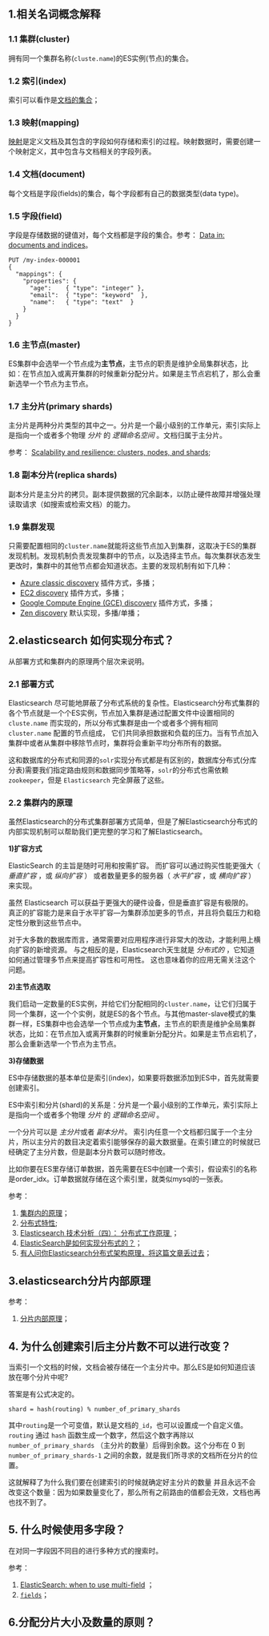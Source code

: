 ## 1.相关名词概念解释

### 1.1 集群(cluster)

拥有同一个集群名称(`cluste.name`)的ES实例(节点)的集合。

### 1.2 索引(index)

索引可以看作是[文档的集合](https://www.elastic.co/guide/en/elasticsearch/reference/current/documents-indices.html)；

### 1.3 映射(mapping)

[映射](https://www.elastic.co/guide/en/elasticsearch/reference/current/mapping.html)是定义文档及其包含的字段如何存储和索引的过程。映射数据时，需要创建一个映射定义，其中包含与文档相关的字段列表。

### 1.4 文档(document)

每个文档是字段(fields)的集合，每个字段都有自己的数据类型(data type)。

### 1.5 字段(field)

字段是存储数据的键值对，每个文档都是字段的集合。参考： [Data in: documents and indices](https://www.elastic.co/guide/en/elasticsearch/reference/current/documents-indices.html#documents-indices)。

```
PUT /my-index-000001
{
  "mappings": {
    "properties": {
      "age":    { "type": "integer" },  
      "email":  { "type": "keyword"  }, 
      "name":   { "type": "text"  }     
    }
  }
}
```



### 1.6 主节点(master)

ES集群中会选举一个节点成为**主节点**，主节点的职责是维护全局集群状态，比如：在节点加入或离开集群的时候重新分配分片。如果是主节点宕机了，那么会重新选举一个节点为主节点。

### 1.7 主分片(primary shards)

主分片是两种分片类型的其中之一。分片是一个最小级别的工作单元，索引实际上是指向一个或者多个物理 *分片* 的 *逻辑命名空间* 。文档归属于主分片。

参考： [Scalability and resilience: clusters, nodes, and shards](https://www.elastic.co/guide/en/elasticsearch/reference/current/scalability.html);

### 1.8 副本分片(replica shards)

副本分片是主分片的拷贝。副本提供数据的冗余副本，以防止硬件故障并增强处理读取请求（如搜索或检索文档）的能力。

### 1.9 集群发现

只需要配置相同的`cluster.name`就能将这些节点加入到集群，这取决于ES的集群发现机制。发现机制负责发现集群中的节点，以及选择主节点。每次集群状态发生更改时，集群中的其他节点都会知道状态。主要的发现机制有如下几种：

* [Azure classic discovery](https://www.elastic.co/guide/en/elasticsearch/plugins/6.5/discovery-azure-classic.html) 插件方式，多播；
* [EC2 discovery](https://www.elastic.co/guide/en/elasticsearch/plugins/6.5/discovery-ec2.html) 插件方式，多播；
* [Google Compute Engine (GCE) discovery](https://www.elastic.co/guide/en/elasticsearch/plugins/6.5/discovery-gce.html) 插件方式，多播；
* [Zen discovery](https://www.elastic.co/guide/en/elasticsearch/reference/current/modules-discovery-zen.html) 默认实现，多播/单播；

## 2.elasticsearch 如何实现分布式？

从部署方式和集群内的原理两个层次来说明。

### 2.1 部署方式

Elasticsearch 尽可能地屏蔽了分布式系统的复杂性。Elasticsearch分布式集群的各个节点就是一个个ES实例，节点加入集群是通过配置文件中设置相同的 `cluste.name` 而实现的，所以分布式集群是由一个或者多个拥有相同 `cluster.name` 配置的节点组成， 它们共同承担数据和负载的压力。当有节点加入集群中或者从集群中移除节点时，集群将会重新平均分布所有的数据。

这和数据库的分布式和同源的`solr`实现分布式都是有区别的，数据库分布式(分库分表)需要我们指定路由规则和数据同步策略等，`solr`的分布式也需依赖 `zookeeper`，但是 `Elasticsearch` 完全屏蔽了这些。

### 2.2 集群内的原理

虽然Elasticsearch的分布式集群部署方式简单，但是了解Elasticsearch分布式的内部实现机制可以帮助我们更完整的学习和了解Elasticsearch。

**1)扩容方式**

ElasticSearch 的主旨是随时可用和按需扩容。 而扩容可以通过购买性能更强大（ *垂直扩容* ，或 *纵向扩容* ） 或者数量更多的服务器（ *水平扩容* ，或 *横向扩容* ）来实现。

虽然 Elasticsearch 可以获益于更强大的硬件设备，但是垂直扩容是有极限的。 真正的扩容能力是来自于水平扩容—为集群添加更多的节点，并且将负载压力和稳定性分散到这些节点中。

对于大多数的数据库而言，通常需要对应用程序进行非常大的改动，才能利用上横向扩容的新增资源。 与之相反的是，Elasticsearch天生就是 *分布式的* ，它知道如何通过管理多节点来提高扩容性和可用性。 这也意味着你的应用无需关注这个问题。

**2)主节点选取**

我们启动一定数量的ES实例，并给它们分配相同的`cluster.name`，让它们归属于同一个集群，这一个个实例，就是ES的各个节点。与其他master-slave模式的集群一样，ES集群中也会选举一个节点成为**主节点**，主节点的职责是维护全局集群状态，比如：在节点加入或离开集群的时候重新分配分片。如果是主节点宕机了，那么会重新选举一个节点为主节点。

**3)存储数据**

ES中存储数据的基本单位是索引(index)，如果要将数据添加到ES中，首先就需要创建索引。

ES中索引和分片(shard)的关系是：分片是一个最小级别的工作单元，索引实际上是指向一个或者多个物理 *分片* 的 *逻辑命名空间* 。

一个分片可以是 *主分片*或者 *副本分片*。 索引内任意一个文档都归属于一个主分片，所以主分片的数目决定着索引能够保存的最大数据量。在索引建立的时候就已经确定了主分片数，但是副本分片数可以随时修改。

比如你要在ES里存储订单数据，首先需要在ES中创建一个索引，假设索引的名称是order_idx。订单数据就存储在这个索引里，就类似mysql的一张表。



参考：

1. [集群内的原理](https://www.elastic.co/guide/cn/elasticsearch/guide/current/distributed-cluster.html)；
2. [分布式特性](https://www.elastic.co/guide/cn/elasticsearch/guide/current/_distributed_nature.html);
3. [Elasticsearch 技术分析（四）： 分布式工作原理 ](https://www.cnblogs.com/jajian/p/10176604.html)；
4. [ElasticSearch是如何实现分布式的？](https://zhuanlan.zhihu.com/p/60176461)；
5. [有人问你Elasticsearch分布式架构原理，将这篇文章丢过去](https://cloud.tencent.com/developer/article/1663950)；

## 3.elasticsearch分片内部原理

参考：

1. [分片内部原理](https://www.elastic.co/guide/cn/elasticsearch/guide/current/inside-a-shard.html)；

## 4. 为什么创建索引后主分片数不可以进行改变？

当索引一个文档的时候，文档会被存储在一个主分片中。那么ES是如何知道应该放在哪个分片中呢?

答案是有公式决定的。

```
shard = hash(routing) % number_of_primary_shards
```

其中`routing`是一个可变值，默认是文档的`_id`，也可以设置成一个自定义值。`routing` 通过 `hash` 函数生成一个数字，然后这个数字再除以 `number_of_primary_shards` （主分片的数量）后得到余数。这个分布在 0 到 `number_of_primary_shards-1` 之间的余数，就是我们所寻求的文档所在分片的位置。

这就解释了为什么我们要在创建索引的时候就确定好主分片的数量 并且永远不会改变这个数量：因为如果数量变化了，那么所有之前路由的值都会无效，文档也再也找不到了。

## 5. 什么时候使用多字段？

在对同一字段因不同目的进行多种方式的搜索时。

参考：

1.  [ElasticSearch: when to use multi-field](https://stackoverflow.com/questions/64995345/elasticsearch-when-to-use-multi-field) ；
2.  [`fields`](https://www.elastic.co/guide/en/elasticsearch/reference/current/multi-fields.html#multi-fields)；

## 6.分配分片大小及数量的原则？

